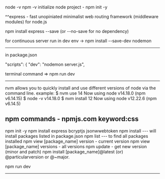 node -v
npm -v
initialize node project - npm init -y

^^express - fast unopiniated minimalist web routing framework (middleware modules) for node.js

npm install express --save (or --no-save for no dependency)

for continuous server run in dev env -> npm install --save-dev nodemon

_____
in package.json 

  "scripts": {
    "dev": "nodemon server.js",

terminal command => npm run dev
_____

nvm allows you to quickly install and use different versions of node via the command line.
example:
$ nvm use 14
Now using node v14.18.0 (npm v6.14.15)
$ node -v
v14.18.0
$ nvm install 12
Now using node v12.22.6 (npm v6.14.5)


npm commands - npmjs.com keyword:css
--------------------
npm init -y
npm install express bcryptjs jsonwwebtoken
npm install --- will install packages listed in package.json
npm list --- to find all packages installed
npm view [package_name] version - current version
npm view [package_name] versions - all versions
npm update - get new version (minor and patch)
npm install [package_name]@latest (or) @particularversion or @~major.

npm run dev

---------------------







